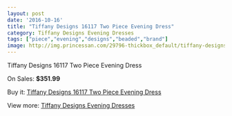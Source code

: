 ```yaml
---
layout: post
date: '2016-10-16'
title: "Tiffany Designs 16117 Two Piece Evening Dress"
category: Tiffany Designs Evening Dresses
tags: ["piece","evening","designs","beaded","brand"]
image: http://img.princessan.com/29796-thickbox_default/tiffany-designs-16117-two-piece-evening-dress.jpg
---
```

Tiffany Designs 16117 Two Piece Evening Dress

On Sales: **$351.99**
<a href="https://www.princessan.com/en/13607-tiffany-designs-16117-two-piece-evening-dress.html"><amp-img layout="responsive" width="600" height="600" src="//img.princessan.com/29796-thickbox_default/tiffany-designs-16117-two-piece-evening-dress.jpg" alt="Tiffany Designs 16117 Two Piece Evening Dress 0" /></a>
<a href="https://www.princessan.com/en/13607-tiffany-designs-16117-two-piece-evening-dress.html"><amp-img layout="responsive" width="600" height="600" src="//img.princessan.com/29797-thickbox_default/tiffany-designs-16117-two-piece-evening-dress.jpg" alt="Tiffany Designs 16117 Two Piece Evening Dress 1" /></a>
<a href="https://www.princessan.com/en/13607-tiffany-designs-16117-two-piece-evening-dress.html"><amp-img layout="responsive" width="600" height="600" src="//img.princessan.com/29798-thickbox_default/tiffany-designs-16117-two-piece-evening-dress.jpg" alt="Tiffany Designs 16117 Two Piece Evening Dress 2" /></a>
<a href="https://www.princessan.com/en/13607-tiffany-designs-16117-two-piece-evening-dress.html"><amp-img layout="responsive" width="600" height="600" src="//img.princessan.com/29799-thickbox_default/tiffany-designs-16117-two-piece-evening-dress.jpg" alt="Tiffany Designs 16117 Two Piece Evening Dress 3" /></a>

Buy it: [Tiffany Designs 16117 Two Piece Evening Dress](https://www.princessan.com/en/13607-tiffany-designs-16117-two-piece-evening-dress.html "Tiffany Designs 16117 Two Piece Evening Dress")

View more: [Tiffany Designs Evening Dresses](https://www.princessan.com/en/100- "Tiffany Designs Evening Dresses")
